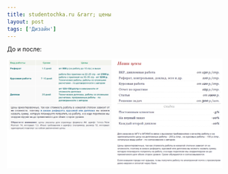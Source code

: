 ```yaml
---
title: studentochka.ru &rarr; цены 
layout: post
tags: ['Дизайн']
---
```


До и после:

![Цены на studentochka.ru](/images/studentochka-price.png)
